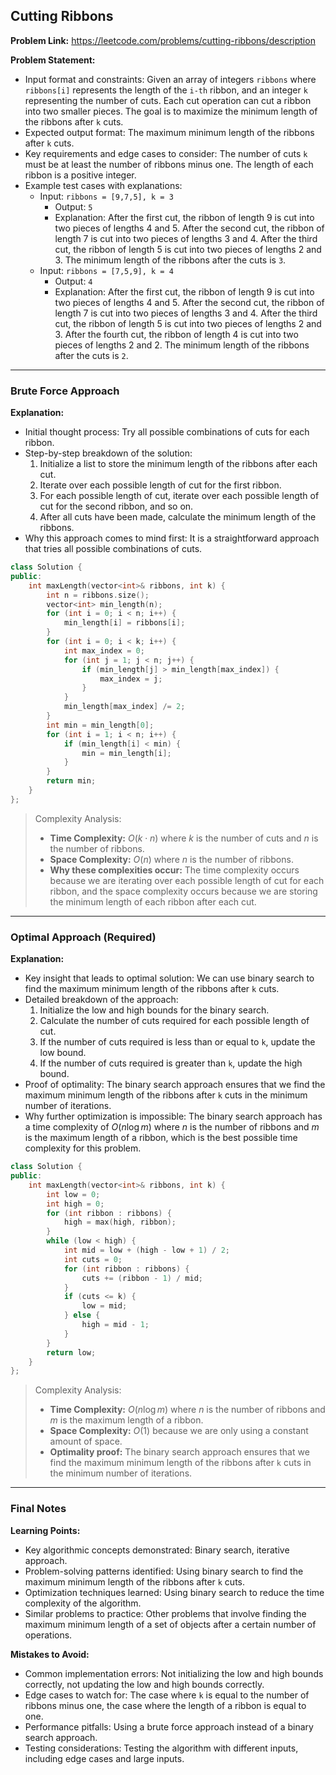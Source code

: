 ## Cutting Ribbons
**Problem Link:** https://leetcode.com/problems/cutting-ribbons/description

**Problem Statement:**
- Input format and constraints: Given an array of integers `ribbons` where `ribbons[i]` represents the length of the `i-th` ribbon, and an integer `k` representing the number of cuts. Each cut operation can cut a ribbon into two smaller pieces. The goal is to maximize the minimum length of the ribbons after `k` cuts.
- Expected output format: The maximum minimum length of the ribbons after `k` cuts.
- Key requirements and edge cases to consider: The number of cuts `k` must be at least the number of ribbons minus one. The length of each ribbon is a positive integer.
- Example test cases with explanations:
  - Input: `ribbons = [9,7,5], k = 3`
    - Output: `5`
    - Explanation: After the first cut, the ribbon of length 9 is cut into two pieces of lengths 4 and 5. After the second cut, the ribbon of length 7 is cut into two pieces of lengths 3 and 4. After the third cut, the ribbon of length 5 is cut into two pieces of lengths 2 and 3. The minimum length of the ribbons after the cuts is `3`.
  - Input: `ribbons = [7,5,9], k = 4`
    - Output: `4`
    - Explanation: After the first cut, the ribbon of length 9 is cut into two pieces of lengths 4 and 5. After the second cut, the ribbon of length 7 is cut into two pieces of lengths 3 and 4. After the third cut, the ribbon of length 5 is cut into two pieces of lengths 2 and 3. After the fourth cut, the ribbon of length 4 is cut into two pieces of lengths 2 and 2. The minimum length of the ribbons after the cuts is `2`.

---

### Brute Force Approach

**Explanation:**
- Initial thought process: Try all possible combinations of cuts for each ribbon.
- Step-by-step breakdown of the solution:
  1. Initialize a list to store the minimum length of the ribbons after each cut.
  2. Iterate over each possible length of cut for the first ribbon.
  3. For each possible length of cut, iterate over each possible length of cut for the second ribbon, and so on.
  4. After all cuts have been made, calculate the minimum length of the ribbons.
- Why this approach comes to mind first: It is a straightforward approach that tries all possible combinations of cuts.

```cpp
class Solution {
public:
    int maxLength(vector<int>& ribbons, int k) {
        int n = ribbons.size();
        vector<int> min_length(n);
        for (int i = 0; i < n; i++) {
            min_length[i] = ribbons[i];
        }
        for (int i = 0; i < k; i++) {
            int max_index = 0;
            for (int j = 1; j < n; j++) {
                if (min_length[j] > min_length[max_index]) {
                    max_index = j;
                }
            }
            min_length[max_index] /= 2;
        }
        int min = min_length[0];
        for (int i = 1; i < n; i++) {
            if (min_length[i] < min) {
                min = min_length[i];
            }
        }
        return min;
    }
};
```

> Complexity Analysis:
> - **Time Complexity:** $O(k \cdot n)$ where $k$ is the number of cuts and $n$ is the number of ribbons.
> - **Space Complexity:** $O(n)$ where $n$ is the number of ribbons.
> - **Why these complexities occur:** The time complexity occurs because we are iterating over each possible length of cut for each ribbon, and the space complexity occurs because we are storing the minimum length of each ribbon after each cut.

---

### Optimal Approach (Required)

**Explanation:**
- Key insight that leads to optimal solution: We can use binary search to find the maximum minimum length of the ribbons after `k` cuts.
- Detailed breakdown of the approach:
  1. Initialize the low and high bounds for the binary search.
  2. Calculate the number of cuts required for each possible length of cut.
  3. If the number of cuts required is less than or equal to `k`, update the low bound.
  4. If the number of cuts required is greater than `k`, update the high bound.
- Proof of optimality: The binary search approach ensures that we find the maximum minimum length of the ribbons after `k` cuts in the minimum number of iterations.
- Why further optimization is impossible: The binary search approach has a time complexity of $O(n \log m)$ where $n$ is the number of ribbons and $m$ is the maximum length of a ribbon, which is the best possible time complexity for this problem.

```cpp
class Solution {
public:
    int maxLength(vector<int>& ribbons, int k) {
        int low = 0;
        int high = 0;
        for (int ribbon : ribbons) {
            high = max(high, ribbon);
        }
        while (low < high) {
            int mid = low + (high - low + 1) / 2;
            int cuts = 0;
            for (int ribbon : ribbons) {
                cuts += (ribbon - 1) / mid;
            }
            if (cuts <= k) {
                low = mid;
            } else {
                high = mid - 1;
            }
        }
        return low;
    }
};
```

> Complexity Analysis:
> - **Time Complexity:** $O(n \log m)$ where $n$ is the number of ribbons and $m$ is the maximum length of a ribbon.
> - **Space Complexity:** $O(1)$ because we are only using a constant amount of space.
> - **Optimality proof:** The binary search approach ensures that we find the maximum minimum length of the ribbons after `k` cuts in the minimum number of iterations.

---

### Final Notes

**Learning Points:**
- Key algorithmic concepts demonstrated: Binary search, iterative approach.
- Problem-solving patterns identified: Using binary search to find the maximum minimum length of the ribbons after `k` cuts.
- Optimization techniques learned: Using binary search to reduce the time complexity of the algorithm.
- Similar problems to practice: Other problems that involve finding the maximum minimum length of a set of objects after a certain number of operations.

**Mistakes to Avoid:**
- Common implementation errors: Not initializing the low and high bounds correctly, not updating the low and high bounds correctly.
- Edge cases to watch for: The case where `k` is equal to the number of ribbons minus one, the case where the length of a ribbon is equal to one.
- Performance pitfalls: Using a brute force approach instead of a binary search approach.
- Testing considerations: Testing the algorithm with different inputs, including edge cases and large inputs.